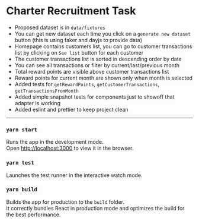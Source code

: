 # Charter Recruitment Task

- Proposed dataset is in `data/fixtures`
- You can get new dataset each time you click on a `generate new dataset` button (this is using faker and dayjs to provide data)
- Homepage contains customers list, you can go to customer transactions list by clicking on `See list` button for each customer
- The customer transactions list is sorted in descending order by date
- You can see all transactions or filter by current/last/previous month
- Total reward points are visible above customer transactions list
- Reward points for current month are shown only when month is selected  
- Added tests for `getRewardPoints`, `getCustomerTransactions`, `getTransactionsFromMonth`
- Added simple snapshot tests for components just to showoff that adapter is working
- Added eslint and prettier to keep project clean
____

### `yarn start`

Runs the app in the development mode.\
Open [http://localhost:3000](http://localhost:3000) to view it in the browser.


### `yarn test`

Launches the test runner in the interactive watch mode.

### `yarn build`

Builds the app for production to the `build` folder.\
It correctly bundles React in production mode and optimizes the build for the best performance.
